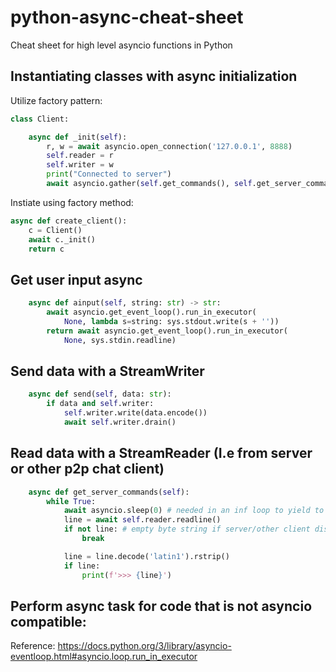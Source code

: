 # python-async-cheat-sheet
Cheat sheet for high level asyncio functions in Python

## Instantiating classes with async initialization

Utilize factory pattern:
```python
class Client:

    async def _init(self):
        r, w = await asyncio.open_connection('127.0.0.1', 8888)
        self.reader = r
        self.writer = w
        print("Connected to server")
        await asyncio.gather(self.get_commands(), self.get_server_commands())
```
Instiate using factory method:
```python
async def create_client():
    c = Client()
    await c._init()
    return c
```

## Get user input async
```python
    async def ainput(self, string: str) -> str:
        await asyncio.get_event_loop().run_in_executor(
            None, lambda s=string: sys.stdout.write(s + ''))
        return await asyncio.get_event_loop().run_in_executor(
            None, sys.stdin.readline)
```

## Send data with a StreamWriter
```python
    async def send(self, data: str):
        if data and self.writer:
            self.writer.write(data.encode())
            await self.writer.drain()
```

## Read data with a StreamReader (I.e from server or other p2p chat client)
```python
    async def get_server_commands(self):
        while True:
            await asyncio.sleep(0) # needed in an inf loop to yield to other async branches
            line = await self.reader.readline()
            if not line: # empty byte string if server/other client disconnects
                break

            line = line.decode('latin1').rstrip()
            if line:
                print(f'>>> {line}')
```

## Perform async task for code that is not asyncio compatible:
Reference: https://docs.python.org/3/library/asyncio-eventloop.html#asyncio.loop.run_in_executor
